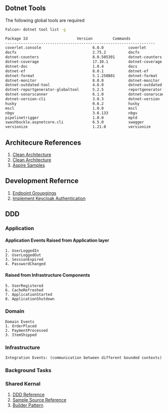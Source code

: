 ## Dotnet Tools

The following global tools are required

```sh
Falcon> dotnet tool list -g

Package Id                      Version         Commands
-------------------------------------------------------------------
coverlet.console                       6.0.0           coverlet
docfx                                  2.75.2          docfx
dotnet-counters                        8.0.505301      dotnet-counters
dotnet-coverage                        17.10.1         dotnet-coverage    
dotnet-doc                             1.0.4           docs
dotnet-ef                              8.0.1           dotnet-ef
dotnet-format                          5.1.250801      dotnet-format      
dotnet-monitor                         8.0.0           dotnet-monitor     
dotnet-outdated-tool                   4.6.0           dotnet-outdated    
dotnet-reportgenerator-globaltool      5.2.5           reportgenerator    
dotnet-sonarscanner                    6.1.0           dotnet-sonarscanner
dotnet-version-cli                     3.0.3           dotnet-version     
husky                                  0.6.2           husky
mscl                                   1.0.0           mscl
nbgv                                   3.6.133         nbgv
pipelinetrigger                        1.0.0           mptd
swashbuckle.aspnetcore.cli             6.5.0           swagger
versionize                             1.21.0          versionize
```


## Architecure References
1. [Clean Architecture](https://github.com/jasontaylordev/CleanArchitecture)
2. [Clean Architecture](https://github.com/amantinband/clean-architecture)
3. [Aspire Samples](https://github.com/dotnet/aspire-samples)

## Development Refernce
1. [Endpoint Groupgings](https://www.linkedin.com/feed/update/urn:li:activity:7071491219628912640/)
2. [Implement Keycloak Authentication](https://medium.com/@ahmed.gaduo_93938/how-to-implement-keycloak-authentication-in-a-net-core-application-ce8603698f24#:~:text=How%20to%20Implement%20Keycloak%20Authentication%20in%20a%20.NET,Endpoints%20...%206%20Step%206%3A%20Handle%20Authentication%20Callbacks)


## DDD

### Application
#### Application Events Raised from Application layer
    1. UserLoggedIn
    2. UserLoggedOut
    3. SessionExpired
    4. PasswordChanged
#### Raised from Infrastructure Components
    5. UserRegistered
    6. CacheRefreshed
    7. ApplicationStarted
    8. ApplicationShutdown
### Domain
    Domain Events
    1. OrderPlaced
    2. PaymentProcessed
    3. ItemShipped

### Infrastructure
    Integration Events: (communication between different bounded contexts)


### Background Tasks

### Shared Kernal

1. [DDD Reference](https://learn.microsoft.com/en-us/dotnet/architecture/microservices/microservice-ddd-cqrs-patterns/ddd-oriented-microservice)
2. [Sample Source Reference](https://github.com/dotnet-architecture/eShopOnContainers/tree/main/src/Services/Ordering/Ordering.API)
3. [Builder Pattern](https://www.youtube.com/watch?v=qCIr30WxJQw&t=8s)